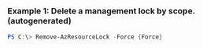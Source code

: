 ### Example 1: Delete a management lock by scope. (autogenerated)
```powershell
PS C:\> Remove-AzResourceLock -Force {Force}
```


